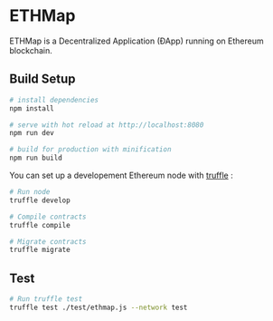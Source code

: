 # ETHMap

ETHMap is a Decentralized Application (ÐApp) running on Ethereum blockchain.

## Build Setup

``` bash
# install dependencies
npm install

# serve with hot reload at http://localhost:8080
npm run dev

# build for production with minification
npm run build
```

You can set up a developement Ethereum node with [truffle](http://truffleframework.com/) :

``` bash
# Run node
truffle develop

# Compile contracts
truffle compile

# Migrate contracts
truffle migrate
```


## Test

``` bash
# Run truffle test
truffle test ./test/ethmap.js --network test
```
